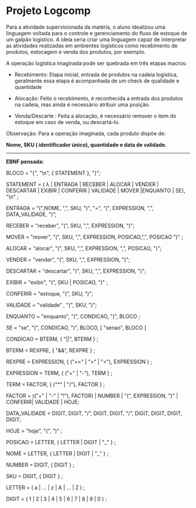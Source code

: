 # Projeto Logcomp

Para a atividade supervisionada da matéria, o aluno idealizou uma linguagem voltada para o controle e gerenciamento do fluxo de estoque de um galpão logístico. A ideia seria criar uma linguagem capaz de interpretar as atividades realizadas em ambientes logísticos como recebimento de produtos, estocagem e venda dos produtos, por exemplo.

A operação logística imaginada pode ser quebrada em três etapas macros:

- Recebimento: Etapa inicial, entrada de produtos na cadeia logística, geralmente essa etapa é acompanhada de um check de qualidade e quantidade
  
- Alocação: Feito o recebimento, é reconhecida a entrada dos produtos na cadeia, mas ainda é necessário atribuir uma posição.
  
- Venda/Descarte : Feita a alocação, é necessário remover o item do estoque em caso de venda, ou descartá-lo.
  
Observação: Para a operação imaginada, cada produto dispõe de:

**Nome, SKU ( identificador único), quantidade e data de validade.**

---

**EBNF pensada:**

BLOCO = "{", "\n", { STATEMENT }, "}";

STATEMENT = ( λ | ENTRADA | RECEBER | ALOCAR | VENDER | DESCARTAR | EXIBIR | CONFERIR | VALIDADE | MOVER |ENQUANTO | SE), "\n" ;

ENTRADA = "(",NOME, ",", SKU, ")", "=", "(", EXPRESSION, ",", DATA_VALIDADE, ")”;

RECEBER = "receber", "(", SKU, ",", EXPRESSION, ")";

MOVER = "mover", "(", SKU, ",", EXPRESSION, POSICAO,",", POSICAO ")" ;

ALOCAR = "alocar", "(", SKU, ",", EXPRESSION, ",", POSICAO, ")";

VENDER = "vender", "(", SKU, ",", EXPRESSION, ")";

DESCARTAR = "descartar", "(", SKU, ",", EXPRESSION, ")";

EXIBIR = "exibir", "(", SKU | POSICAO, ")" ;

CONFERIR = "estoque, "(", SKU, ")";

VALIDADE = "validade” , "(", SKU, ")";

ENQUANTO = "enquanto", "(", CONDICAO, ")", BLOCO ;

SE = "se", "(", CONDICAO, ")", BLOCO, [ "senao", BLOCO ]

CONDICAO = BTERM, { "||", BTERM } ;

BTERM = REXPRE, { "&&", REXPRE } ;

REXPRE = EXPRESSION, { ("==" | ">" | "<"), EXPRESSION } ;

EXPRESSION = TERM, { ("+" | "-"), TERM } ;

TERM = FACTOR, { ("*" | "/"), FACTOR } ;

FACTOR = (("+" | "-" | "!"), FACTOR) | NUMBER | "(", EXPRESSION, ")" | CONFERIR| VALIDADE | HOJE;

DATA_VALIDADE = DIGIT, DIGIT, "/”, DIGIT, DIGIT, "/”, DIGIT, DIGIT, DIGIT, DIGIT;

HOJE = "hoje", "(", ")" ;

POSICAO = LETTER, { LETTER | DIGIT | "_" } ;

NOME = LETTER, { LETTER | DIGIT | "_" } ;

NUMBER = DIGIT, { DIGIT } ;

SKU = DIGIT, { DIGIT } ;

LETTER = ( a | ... | z | A | ... | Z ) ;

DIGIT = ( 1 | 2 | 3 | 4 | 5 | 6 | 7 | 8 | 9 | 0 ) ;
